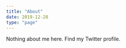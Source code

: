 ```yaml
---
title: "About"
date: 2019-12-28
type: "page"
---
```


Nothing about me here. Find my Twitter profile.